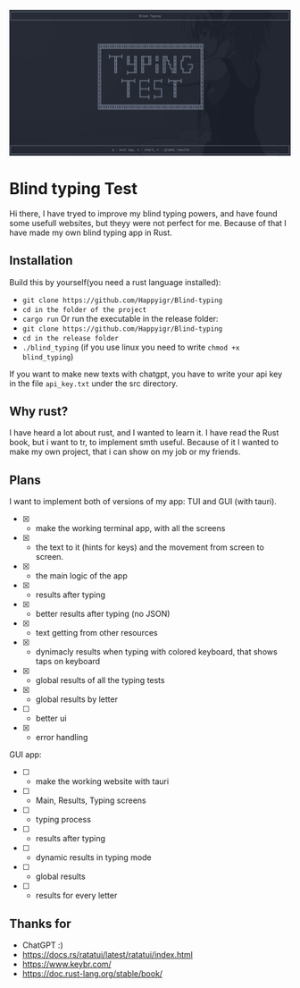 ![main_screen.png](main_screen.png)

# Blind typing Test

Hi there, I have tryed to improve my blind typing powers, and have found some usefull websites, but theyy were not perfect for me. Because of that I have made my own blind typing app in Rust.

## Installation

Build this by yourself(you need a rust language installed):
- `git clone https://github.com/Happyigr/Blind-typing`
- `cd in the folder of the project`
- `cargo run`
Or run the executable in the release folder:
- `git clone https://github.com/Happyigr/Blind-typing`
- `cd in the release folder`
- `./blind_typing` (if you use linux you need to write `chmod +x blind_typing`)

If you want to make new texts with chatgpt, you have to write your api key in the file `api_key.txt` under the src directory.

## Why rust?

I have heard a lot about rust, and I wanted to learn it. I have read the Rust book, but i want to tr, to implement smth useful. Because of it I wanted to make my own project, that i can show on my job or my friends.

## Plans

I want to implement both of versions of my app: TUI and GUI (with tauri).

- [x] - make the working terminal app, with all the screens
- [x] - the text to it (hints for keys) and the movement from screen to screen.
- [x] - the main logic of the app
- [x] - results after typing
- [x] - better results after typing (no JSON)
- [x] - text getting from other resources
- [x] - dynimacly results when typing with colored keyboard, that shows taps on keyboard
- [x] - global results of all the typing tests
- [x] - global results by letter
- [ ] - better ui
- [x] - error handling

GUI app:
- [ ] - make the working website with tauri
- [ ] - Main, Results, Typing screens
- [ ] - typing process
- [ ] - results after typing
- [ ] - dynamic results in typing mode
- [ ] - global results
- [ ] - results for every letter

## Thanks for

- ChatGPT :)
- https://docs.rs/ratatui/latest/ratatui/index.html
- https://www.keybr.com/
- https://doc.rust-lang.org/stable/book/
